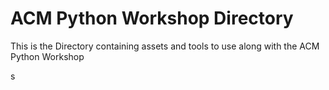 # ACM Python Workshop Directory
This is the Directory containing assets and tools to use along with the ACM Python Workshop


s
